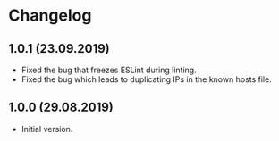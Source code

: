 # Changelog

## 1.0.1 (23.09.2019)

* Fixed the bug that freezes ESLint during linting. 
* Fixed the bug which leads to duplicating IPs in the known hosts file.

## 1.0.0 (29.08.2019)

* Initial version.

